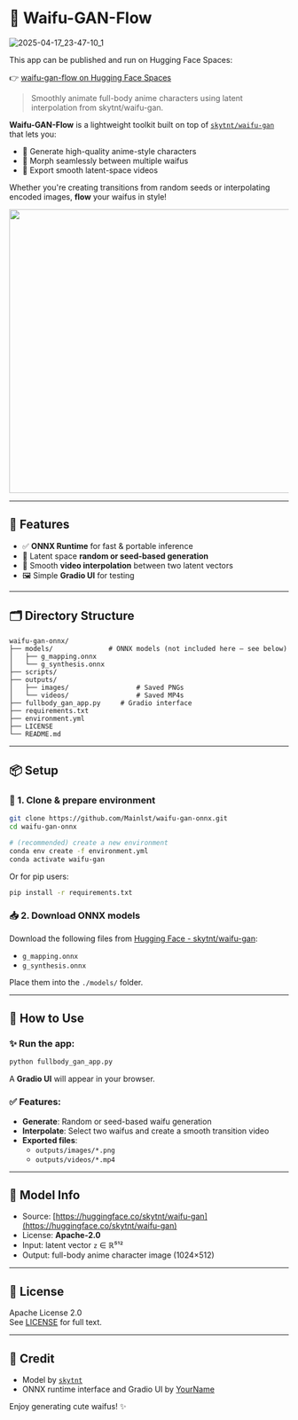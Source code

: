 # 🌊 Waifu-GAN-Flow
![2025-04-17_23-47-10_1](https://github.com/user-attachments/assets/6b0e7113-a6eb-4bdb-9922-7c64456fad73)

This app can be published and run on Hugging Face Spaces:

👉 [waifu-gan-flow on Hugging Face Spaces](https://huggingface.co/spaces/synonym/waifu-gan-flow)

> Smoothly animate full-body anime characters using latent interpolation from skytnt/waifu-gan.

**Waifu-GAN-Flow** is a lightweight toolkit built on top of [`skytnt/waifu-gan`](https://huggingface.co/skytnt/waifu-gan) that lets you:
- 🎨 Generate high-quality anime-style characters
- 🔁 Morph seamlessly between multiple waifus
- 🎥 Export smooth latent-space videos

Whether you're creating transitions from random seeds or interpolating encoded images, **flow** your waifus in style!

<p align="center">
  <img src="https://huggingface.co/skytnt/waifu-gan/resolve/main/sample.png" width="512"/>
</p>

---

## 🚀 Features

- ✅ **ONNX Runtime** for fast & portable inference
- 🎲 Latent space **random or seed-based generation**
- 🎥 Smooth **video interpolation** between two latent vectors
- 🖼 Simple **Gradio UI** for testing

---

## 🗂 Directory Structure

```
waifu-gan-onnx/
├── models/              # ONNX models (not included here — see below)
│   ├── g_mapping.onnx
│   └── g_synthesis.onnx
├── scripts/
├── outputs/
│   ├── images/                 # Saved PNGs
│   └── videos/                 # Saved MP4s
├── fullbody_gan_app.py     # Gradio interface
├── requirements.txt
├── environment.yml
├── LICENSE
└── README.md
```

---

## 📦 Setup

### 🔧 1. Clone & prepare environment
```bash
git clone https://github.com/Mainlst/waifu-gan-onnx.git
cd waifu-gan-onnx

# (recommended) create a new environment
conda env create -f environment.yml
conda activate waifu-gan
```

Or for pip users:
```bash
pip install -r requirements.txt
```

### 📥 2. Download ONNX models

Download the following files from [Hugging Face - skytnt/waifu-gan](https://huggingface.co/skytnt/waifu-gan):

- `g_mapping.onnx`
- `g_synthesis.onnx`

Place them into the `./models/` folder.

---

## 🌟 How to Use

### ✨ Run the app:
```bash
python fullbody_gan_app.py
```

A **Gradio UI** will appear in your browser.

### ✅ Features:

- **Generate**: Random or seed-based waifu generation
- **Interpolate**: Select two waifus and create a smooth transition video
- **Exported files**:
  - `outputs/images/*.png`
  - `outputs/videos/*.mp4`

---

## 🧠 Model Info

- Source: [https://huggingface.co/skytnt/waifu-gan](https://huggingface.co/skytnt/waifu-gan)
- License: **Apache-2.0**
- Input: latent vector `z` ∈ ℝ⁵¹²
- Output: full-body anime character image (1024×512)

---

## 📄 License

Apache License 2.0  
See [LICENSE](LICENSE) for full text.

---

## 💖 Credit

- Model by [`skytnt`](https://huggingface.co/skytnt)
- ONNX runtime interface and Gradio UI by [YourName](https://github.com/yourname)

Enjoy generating cute waifus! ✨
